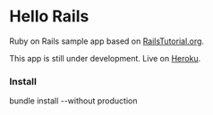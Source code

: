 Hello Rails
===

Ruby on Rails sample app based on [RailsTutorial.org](https://www.railstutorial.org).

This app is still under development. Live on [Heroku](https://calm-dawn-63774.herokuapp.com/).

### Install

bundle install --without production